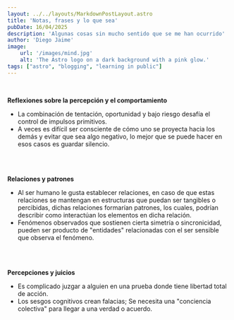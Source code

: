 ```yaml
---
layout: ../../layouts/MarkdownPostLayout.astro
title: 'Notas, frases y lo que sea'
pubDate: 16/04/2025
description: 'Algunas cosas sin mucho sentido que se me han ocurrido'
author: 'Diego Jaime'
image:
    url: '/images/mind.jpg'
    alt: 'The Astro logo on a dark background with a pink glow.'
tags: ["astro", "blogging", "learning in public"]
---
```

<br>

**Reflexiones sobre la percepción y el comportamiento**

- La combinación de tentación, oportunidad y bajo riesgo desafía el control de impulsos primitivos.
- A veces es difícil ser consciente de cómo uno se proyecta hacia los demás y evitar que sea algo negativo, lo mejor que se puede hacer en esos casos es guardar silencio.
<br>
<br>

**Relaciones y patrones**

- Al ser humano le gusta establecer relaciones, en caso de que estas relaciones se mantengan en estructuras que puedan ser tangibles o percibidas, dichas relaciones formarían patrones, los cuales, podrían describir como interactúan los elementos en dicha relación.
- Fenómenos observados que sostienen cierta simetría o sincronicidad, pueden ser producto de "entidades" relacionadas con el ser sensible que observa el fenómeno.
<br>
<br>

**Percepciones y juicios**

- Es complicado juzgar a alguien en una prueba donde tiene libertad total de acción.
- Los sesgos cognitivos crean falacias; Se necesita una "conciencia colectiva" para llegar a una verdad o acuerdo.
